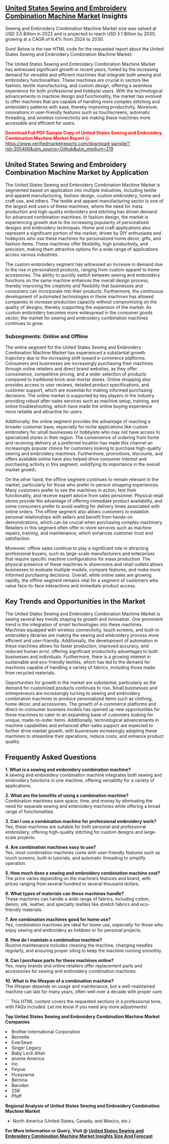 <h2><a href="https://www.verifiedmarketreports.com/download-sample/?rid=305406&amp;utm_source=Github&amp;utm_medium=219" target="_blank">United States Sewing and Embroidery Combination Machine Market</a> Insights</h2><p>Sewing and Embroidery Combination Machine Market size was valued at USD 3.5 Billion in 2022 and is projected to reach USD 5.1 Billion by 2030, growing at a CAGR of 6.4% from 2024 to 2030.</p><p>Sure! Below is the raw HTML code for the requested report about the United States Sewing and Embroidery Combination Machine Market: <p>The United States Sewing and Embroidery Combination Machine Market has witnessed significant growth in recent years, fueled by the increasing demand for versatile and efficient machines that integrate both sewing and embroidery functionalities. These machines are crucial in sectors like fashion, textile manufacturing, and custom design, offering a seamless experience for both professional and hobbyist users. With the technological advancements in machine design and functionality, the market has evolved to offer machines that are capable of handling more complex stitching and embroidery patterns with ease, thereby improving productivity. Moreover, innovations in user-friendly features such as touchscreens, automatic threading, and wireless connectivity are making these machines more accessible and efficient for users.</p> <p><p><span class=""><span style="color: #ff0000;"><strong>Download Full PDF Sample Copy of United States Sewing and Embroidery Combination Machine Market Report</strong> @ </span><a href="https://www.verifiedmarketreports.com/download-sample/?rid=305406&amp;utm_source=Github&amp;utm_medium=219" target="_blank">https://www.verifiedmarketreports.com/download-sample/?rid=305406&amp;utm_source=Github&amp;utm_medium=219</a></span></p></p> <h2>United States Sewing and Embroidery Combination Machine Market by Application</h2> <p>The United States Sewing and Embroidery Combination Machine Market is segmented based on application into multiple industries, including textile and apparel manufacturing, fashion design, custom embroidery, home and craft use, and others. The textile and apparel manufacturing sector is one of the largest end users of these machines, where the need for mass production and high-quality embroidery and stitching has driven demand for advanced combination machines. In fashion design, the market is experiencing growth due to the increasing popularity of personalized designs and embroidery techniques. Home and craft applications also represent a significant portion of the market, driven by DIY enthusiasts and hobbyists who use these machines for personalized home décor, gifts, and fashion items. These machines offer flexibility, high productivity, and precision, making them attractive options for a wide range of applications across various industries.</p> <p>The custom embroidery segment has witnessed an increase in demand due to the rise in personalized products, ranging from custom apparel to home accessories. The ability to quickly switch between sewing and embroidery functions on the same machine enhances the overall design process, thereby improving the creativity and flexibility that businesses and consumers can incorporate into their products. Furthermore, the continuous development of automated technologies in these machines has allowed companies to increase production capacity without compromising on the quality of designs, thereby supporting the expansion of the market. As custom embroidery becomes more widespread in the consumer goods sector, the market for sewing and embroidery combination machines continues to grow.</p> <h3>Subsegments: Online and Offline</h3> <p>The online segment for the United States Sewing and Embroidery Combination Machine Market has experienced a substantial growth trajectory due to the increasing shift toward e-commerce platforms. Consumers and businesses are increasingly purchasing their machines through online retailers and direct brand websites, as they offer convenience, competitive pricing, and a wider selection of products compared to traditional brick-and-mortar stores. Online shopping also provides access to user reviews, detailed product specifications, and customer support, which are essential for making informed purchasing decisions. The online market is supported by key players in the industry providing robust after-sales services such as machine setup, training, and online troubleshooting, which have made the online buying experience more reliable and attractive for users.</p> <p>Additionally, the online segment provides the advantage of reaching a broader customer base, especially for niche applications like custom embroidery for small businesses or hobbyists who may not have access to specialized stores in their region. The convenience of ordering from home and receiving delivery at a preferred location has made this channel an increasingly popular choice for customers looking to purchase high-quality sewing and embroidery machines. Furthermore, promotions, discounts, and offers available online have also helped drive consumer interest and purchasing activity in this segment, solidifying its importance in the overall market growth.</p> <p>On the other hand, the offline segment continues to remain relevant in the market, particularly for those who prefer in-person shopping experiences. Many customers prefer to see the machines in action, test their functionality, and receive expert advice from sales personnel. Physical retail stores provide the advantage of offering immediate product availability, and some consumers prefer to avoid waiting for delivery times associated with online orders. The offline segment also allows customers to establish personal relationships with sellers and benefit from hands-on demonstrations, which can be crucial when purchasing complex machinery. Retailers in this segment often offer in-store services such as machine repairs, training, and maintenance, which enhances customer trust and satisfaction.</p> <p>Moreover, offline sales continue to play a significant role in attracting professional buyers, such as large-scale manufacturers and enterprises that require specific machine configurations for mass production. The physical presence of these machines in showrooms and retail outlets allows businesses to evaluate multiple models, compare features, and make more informed purchasing decisions. Overall, while online sales are growing rapidly, the offline segment remains vital for a segment of customers who value face-to-face interactions and immediate product access.</p> <h2>Key Trends and Opportunities in the Market</h2> <p>The United States Sewing and Embroidery Combination Machine Market is seeing several key trends shaping its growth and innovation. One prominent trend is the integration of smart technologies into these machines. Machines equipped with wireless connectivity, touch screens, and built-in embroidery libraries are making the sewing and embroidery process more efficient and user-friendly. Additionally, the development of automation in these machines allows for faster production, improved accuracy, and reduced human error, offering significant productivity advantages to both businesses and individuals. Furthermore, there is a growing interest in sustainable and eco-friendly textiles, which has led to the demand for machines capable of handling a variety of fabrics, including those made from recycled materials.</p> <p>Opportunities for growth in the market are substantial, particularly as the demand for customized products continues to rise. Small businesses and entrepreneurs are increasingly turning to sewing and embroidery combination machines to produce personalized items such as clothing, home décor, and accessories. The growth of e-commerce platforms and direct-to-consumer business models has opened up new opportunities for these machines to cater to an expanding base of customers looking for unique, made-to-order items. Additionally, technological advancements in machine capabilities and enhanced after-sales support are expected to further drive market growth, with businesses increasingly adopting these machines to streamline their operations, reduce costs, and enhance product quality.</p> <h2>Frequently Asked Questions</h2> <p><b>1. What is a sewing and embroidery combination machine?</b><br>A sewing and embroidery combination machine integrates both sewing and embroidery functions in one machine, offering versatility for a variety of applications.</p> <p><b>2. What are the benefits of using a combination machine?</b><br>Combination machines save space, time, and money by eliminating the need for separate sewing and embroidery machines while offering a broad range of functionalities.</p> <p><b>3. Can I use a combination machine for professional embroidery work?</b><br>Yes, these machines are suitable for both personal and professional embroidery, offering high-quality stitching for custom designs and large-scale projects.</p> <p><b>4. Are combination machines easy to use?</b><br>Yes, most combination machines come with user-friendly features such as touch screens, built-in tutorials, and automatic threading to simplify operation.</p> <p><b>5. How much does a sewing and embroidery combination machine cost?</b><br>The price varies depending on the machine’s features and brand, with prices ranging from several hundred to several thousand dollars.</p> <p><b>6. What types of materials can these machines handle?</b><br>These machines can handle a wide range of fabrics, including cotton, denim, silk, leather, and specialty textiles like stretch fabrics and eco-friendly materials.</p> <p><b>7. Are combination machines good for home use?</b><br>Yes, combination machines are ideal for home use, especially for those who enjoy sewing and embroidery as hobbies or for personal projects.</p> <p><b>8. How do I maintain a combination machine?</b><br>Routine maintenance includes cleaning the machine, changing needles regularly, and ensuring proper oiling to keep the machine running smoothly.</p> <p><b>9. Can I purchase parts for these machines online?</b><br>Yes, many brands and online retailers offer replacement parts and accessories for sewing and embroidery combination machines.</p> <p><b>10. What is the lifespan of a combination machine?</b><br>The lifespan depends on usage and maintenance, but a well-maintained machine can last for many years, often well over a decade with proper care.</p> ``` This HTML content covers the requested sections in a professional tone, with FAQs included. Let me know if you need any more adjustments!</p><p><strong>Top United States Sewing and Embroidery Combination Machine Market Companies</strong></p><div data-test-id=""><p><li>Brother International Corporation</li><li> Bernette</li><li> EverSewn</li><li> Singer Legacy</li><li> Baby Lock Altair</li><li> anome America</li><li> Inc.</li><li> Feiyue</li><li> Husqvarna</li><li> Bernina</li><li> Barudan</li><li> ZSK</li><li> Pfaff</li></p><div><strong>Regional Analysis of&nbsp;United States Sewing and Embroidery Combination Machine Market</strong></div><ul><li dir="ltr"><p dir="ltr">North America&nbsp;(United States, Canada, and Mexico, etc.)</p></li></ul><p><strong>For More Information or Query, Visit @&nbsp;</strong><strong><a href="https://www.verifiedmarketreports.com/product/sewing-and-embroidery-combination-machine-market/?utm_source=Github&amp;utm_medium=219" target="_blank">United States Sewing and Embroidery Combination Machine Market Insights Size And Forecast</a></strong></p></div>
